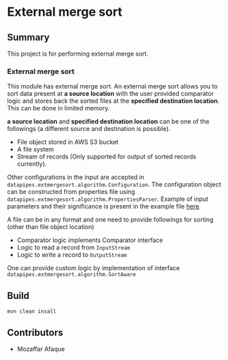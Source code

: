 # External merge sort

## Summary

This project is for performing external merge sort.

### External merge sort
 
This module has external merge sort. An external merge sort allows you to sort data 
present at **a source location** with the user provided comparator logic 
and stores back the sorted files at the **specified destination location**. 
This can be done in limited memory.

**a source location** and **specified destination location** can be one of 
the followings (a different source and destination is possible).
 - File object stored in AWS S3 bucket
 - A file system
 - Stream of records (Only supported for output of sorted records currently).
 
 Other configurations in the input are accepted in `datapipes.extmergesort.algorithm.Configuration`.
 The configuration object can be constructed from properties file using 
 `datapipes.extmergesort.algorithm.PropertiesParser`. Example
 of input parameters and their significance is present in the example file 
 [here](src/main/resources/sample-input.properties).
 
 A file can be in any format and one need to provide followings for
 sorting (other than file object location)
 - Comparator logic implements Comparator interface
 - Logic to read a record from `InputStream`
 - Logic to write a record to `OutputStream`

One can provide custom logic by implementation of 
interface `datapipes.extmergesort.algorithm.SortAware`

## Build

 ```mvn clean insall```

## Contributors
 - Mozaffar Afaque